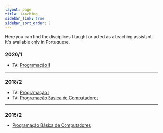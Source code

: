 ```yaml
---
layout: page
title: Teaching
sidebar_link: true
sidebar_sort_order: 2
---
```



Here you can find the disciplines I taught or acted as a teaching assistant. It's available only in Portuguese.

### 2020/1
+ TA: [Programação II](pages/teaching/progii_2020_1)

___

### 2018/2
+ TA: [Programação I]()
+ TA: [Programação Básica de Computadores]()

___

### 2015/2
+ [Programação Básica de Computadores](pages/teaching/prog_eng_civil)
